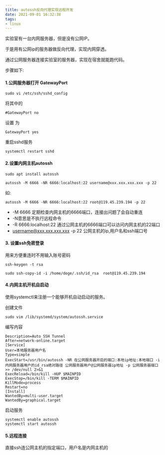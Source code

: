 ```yaml
---
title: autossh反向代理实现远程开发
date: 2021-09-01 16:32:38
tags:
- linux
---
```


实验室有一台内网服务器，但是没有公网IP。

于是用有公网ip的服务器做反向代理，实现内网穿透。

通过公网服务器连接实验室的服务器，实现在宿舍就能跑代码。

步骤如下:

#### 1.公网服务器打开 GatewayPort

```shell
sudo vi /etc/ssh/sshd_config
```

将其中的

```
#GatewayPort no
```

设置 为

```
GatewayPort yes
```

重启sshd服务

```shell
systemctl restart sshd
```

#### 2.设置内网主机autossh

```shell
sudo apt install autossh
```



```shell
autossh -M 6666 -NR 6666:localhost:22 username@xxx.xxx.xxx.xxx -p 22
```

如:

```shell
autossh -M 6666 -NR 6666:localhost:22 root@119.45.239.194 -p 22
```

- -M 6666 定期检查内网主机的6666端口，连接出问题了会自动重连
- -N意思是不执行远程命令
- -R 6666:localhost:22 通过公网主机的6666端口可以访问内网主机的22端口
- username@xxx.xxx.xxx.xxx -p 22 公网主机的ip,用户名和ssh端口号

#### 3. 设置ssh免密登录

用来方便重连时不用输入账号密码

```
ssh-keygen -t rsa
```

```
sudo ssh-copy-id -i /home/doge/.ssh/id_rsa  root@119.45.239.194
```



#### 4.内网主机开机自启动

使用systemctl来注册一个能够开机自动启动的服务。

创建文件

```shell
sudo vim /lib/systemd/system/autossh.service
```

编写内容

```shell
Description=Auto SSH Tunnel
After=network-online.target
[Service]
User=本地服务器用户名
Type=simple
ExecStart=/usr/bin/autossh -NR 在公网服务器开启的端口:本地ip地址:本地端口 -i 内网服务器用户的id_rsa绝对路径 公网服务器用户@公网服务器ip地址 -p 公网服务器端口 >> /dev/null 2>&1
ExecReload=/bin/kill -HUP $MAINPID
ExecStop=/bin/kill -TERM $MAINPID
KillMode=process
Restart=no
[Install]
WantedBy=multi-user.target
WantedBy=graphical.target
```

启动服务

```shell
systemctl enable autossh 
systemctl start autossh
```

#### 5.远程连接

直接ssh连公网主机的指定端口，用户名是内网主机的

